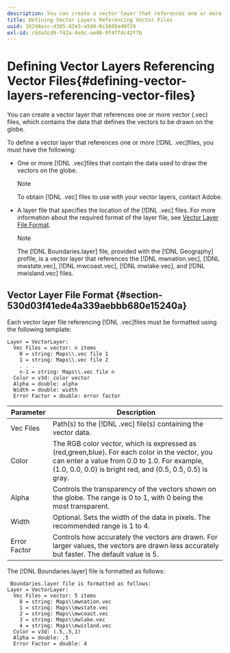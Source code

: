 ```yaml
---
description: You can create a vector layer that references one or more vector (.vec) files, which contains the data that defines the vectors to be drawn on the globe.
title: Defining Vector Layers Referencing Vector Files
uuid: 162d4ecc-d305-42e3-a5d4-0c1609a40f29
exl-id: c6da3cd9-f42a-4e9c-ae48-9f4ffdc42f7b
---
```

# Defining Vector Layers Referencing Vector Files{#defining-vector-layers-referencing-vector-files}

You can create a vector layer that references one or more vector (.vec) files, which contains the data that defines the vectors to be drawn on the globe.

To define a vector layer that references one or more [!DNL .vec]files, you must have the following:

* One or more [!DNL .vec]files that contain the data used to draw the vectors on the globe.

  >[!NOTE]
  >
  >To obtain [!DNL .vec] files to use with your vector layers, contact Adobe.

* A layer file that specifies the location of the [!DNL .vec] files. For more information about the required format of the layer file, see [Vector Layer File Format](../../../../home/c-geo-oview/c-wk-img-lyrs/c-wk-vctr-lyrs/c-def-vctr-files.md#section-530d03f41ede4a339aebbb680e15240a).

  >[!NOTE]
  >
  >The [!DNL Boundaries.layer] file, provided with the [!DNL Geography] profile, is a vector layer that references the [!DNL mwnation.vec], [!DNL mwstate.vec], [!DNL mwcoast.vec], [!DNL mwlake.vec], and [!DNL mwisland.vec] files.

## Vector Layer File Format {#section-530d03f41ede4a339aebbb680e15240a}

Each vector layer file referencing [!DNL .vec]files must be formatted using the following template:

```
Layer = VectorLayer:
  Vec Files = vector: n items
    0 = string: Maps\\.vec file 1
    1 = string: Maps\\.vec file 2
    . . .
    n-1 = string: Maps\\.vec file n
  Color = v3d: color vector
  Alpha = double: alpha
  Width = double: width
  Error Factor = double: error factor
```

|  Parameter  | Description  |
|---|---|
|  Vec Files  |Path(s) to the [!DNL .vec] file(s) containing the vector data.  |
|  Color  | The RGB color vector, which is expressed as (red,green,blue). For each color in the vector, you can enter a value from 0.0 to 1.0. For example, (1.0, 0.0, 0.0) is bright red, and (0.5, 0.5, 0.5) is gray.  |
|  Alpha  | Controls the transparency of the vectors shown on the globe. The range is 0 to 1, with 0 being the most transparent.  |
|  Width  | Optional. Sets the width of the data in pixels. The recommended range is 1 to 4.  |
|  Error Factor  | Controls how accurately the vectors are drawn. For larger values, the vectors are drawn less accurately but faster. The default value is 5.  |

The [!DNL Boundaries.layer] file is formatted as follows:

```
 Boundaries.layer file is formatted as follows:
Layer = VectorLayer:
  Vec Files = vector: 5 items
    0 = string: Maps\\mwnation.vec
    1 = string: Maps\\mwstate.vec
    2 = string: Maps\\mwcoast.vec
    3 = string: Maps\\mwlake.vec
    4 = string: Maps\\mwisland.vec
  Color = v3d: (.5,.5,1)
  Alpha = double: .5
  Error Factor = double: 4
```
